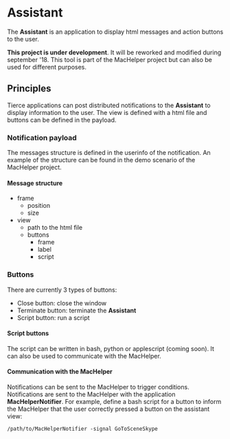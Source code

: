 # Assistant

The **Assistant** is an application to display html messages and action buttons to the user.

**This project is under development**. It will be reworked and modified during september '18. This tool is part of the MacHelper project but can also be used for different purposes.


## Principles

Tierce applications can post distributed notifications to the **Assistant** to display information to the user. The view is defined with a html file and buttons can be defined in the payload.

### Notification payload

The messages structure is defined in the userinfo of the notification. An example of the structure can be found in the demo scenario of the MacHelper project.

#### Message structure

- frame
	- position
	- size
- view
	- path to the html file
	- buttons
		- frame
		- label
		- script

### Buttons

There are currently 3 types of buttons:

- Close button: close the window
- Terminate button: terminate the **Assistant**
- Script button: run a script

#### Script buttons

The script can be written in bash, python or applescript (coming soon). It can also be used to communicate with the MacHelper.

#### Communication with the MacHelper

Notifications can be sent to the MacHelper to trigger conditions. Notifications are sent to the MacHelper with the application **MacHelperNotifier**. For example, define a bash script for a button to inform the MacHelper that the user correctly pressed a button on the assistant view:

```
/path/to/MacHelperNotifier -signal GoToSceneSkype
```


